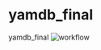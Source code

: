 # yamdb_final
yamdb_final
![workflow](https://github.com/elenashovtyuk/yamdb_final/blob/master/.github/workflows/yamdb_workflow.yaml)
